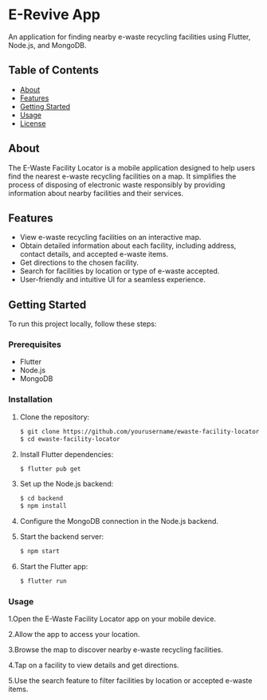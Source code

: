 # E-Revive App

An application for finding nearby e-waste recycling facilities using Flutter, Node.js, and MongoDB.

## Table of Contents

- [About](#about)
- [Features](#features)
- [Getting Started](#getting-started)
- [Usage](#usage)
- [License](#license)

## About

The E-Waste Facility Locator is a mobile application designed to help users find the nearest e-waste recycling facilities on a map. It simplifies the process of disposing of electronic waste responsibly by providing information about nearby facilities and their services.

## Features

- View e-waste recycling facilities on an interactive map.
- Obtain detailed information about each facility, including address, contact details, and accepted e-waste items.
- Get directions to the chosen facility.
- Search for facilities by location or type of e-waste accepted.
- User-friendly and intuitive UI for a seamless experience.

## Getting Started

To run this project locally, follow these steps:

### Prerequisites

- Flutter
- Node.js
- MongoDB

### Installation

1. Clone the repository:

   ```bash
   $ git clone https://github.com/yourusername/ewaste-facility-locator.git
   $ cd ewaste-facility-locator
2. Install Flutter dependencies:
   ```bash
   $ flutter pub get

4. Set up the Node.js backend:
    ```bash
   $ cd backend
   $ npm install

6. Configure the MongoDB connection in the Node.js backend.

7. Start the backend server:
    ```bash
   $ npm start

8. Start the Flutter app:
    ```bash
   $ flutter run
  ### Usage
1.Open the E-Waste Facility Locator app on your mobile device.

2.Allow the app to access your location.

3.Browse the map to discover nearby e-waste recycling facilities.

4.Tap on a facility to view details and get directions.

5.Use the search feature to filter facilities by location or accepted e-waste items.


